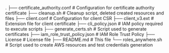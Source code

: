 .
├── certificate_authority.conf  # Configuration for certificate authority certificate
├── cleanup.sh  # Cleanup script, deleted created resources and files
├── client.conf  # Configuration for client CSR
├── client_v3.ext  # Extension file for client certificate
├── cli_policy.json  # IAM policy required to execute scripts
├── generate_certs.sh  # Script used to generate certificates
├── iam_role_trust_policy.json  # IAM Role Trust Policy
├── License  # License file
├── README.md  # This file
└── roles_anywhere.sh  # Script used to create AWS resources and test credentials generation
